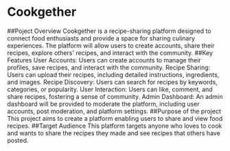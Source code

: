 # Cookgether
##Poject Overview
Cookgether is a recipe-sharing platform designed to connect food enthusiasts and provide a space for sharing culinary experiences. The platform will allow users to create accounts, share their recipes, explore others' recipes, and interact with the community.
##Key Features
User Accounts: Users can create accounts to manage their profiles, save recipes, and interact with the community.
Recipe Sharing: Users can upload their recipes, including detailed instructions, ingredients, and images.
Recipe Discovery: Users can search for recipes by keywords, categories, or popularity.
User Interaction: Users can like, comment, and share recipes, fostering a sense of community.
Admin Dashboard: An admin dashboard will be provided to moderate the platform, including user accounts, post moderation, and platform settings.
##Purpose of the project
This project aims to create a platform enabling users to share and view food recipes.
##Target Audience
This platform targets anyone who loves to cook and wants to share the recipes they made and see recipes that others have posted.
